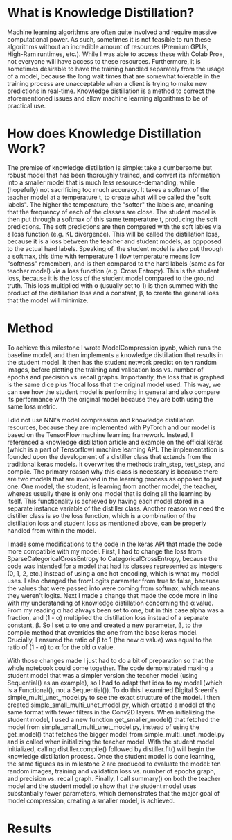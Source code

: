 # What is Knowledge Distillation?
Machine learning algorithms are often quite involved and require massive computational power. As such, sometimes it is not feasible to run these algorithms without an incredible amount of resources (Premium GPUs, High-Ram runtimes, etc.). While I was able to access these with Colab Pro+, not everyone will have access to these resources. Furthermore, it is sometimes desirable to have the training handled separately from the usage of a model, because the long wait times that are somewhat tolerable in the training process are unacceptable when a client is trying to make new predictions in real-time. Knowledge distillation is a method to correct the aforementioned issues and allow machine learning algorithms to be of practical use. 

# How does Knowledge Distillation Work?
The premise of knowledge distillation is simple: take a cumbersome but robust model that has been thoroughly trained, and convert its information into a smaller model that is much less resource-demanding, while (hopefully) not sacrificing too much accuracy. It takes a softmax of the teacher model at a temperature t, to create what will be called the "soft labels". The higher the temperature, the "softer" the labels are, meaning that the frequency of each of the classes are close. The student model is then put through a softmax of this same temperature t, producing the soft predictions. The soft predictions are then compared with the soft lables via a loss function (e.g. KL divergence). This will be called the distillation loss, because it is a loss between the teacher and student models, as oppposed to the actual hard labels. Speaking of, the student model is also put through a softmax, this time with temperature 1 (low temperature means low "softness" remember), and is then compared to the hard labels (same as for teacher model) via a loss function (e.g. Cross Entropy). This is the student loss, because it is the loss of the student model compared to the ground truth. This loss multiplied with α (usually set to 1) is then summed with the product of the distillation loss and a constant, β, to create the general loss that the model will minimize. 

# Method
To achieve this milestone I wrote ModelCompression.ipynb, which runs the baseline model, and then implements a knowledge distillation that results in the student model. It then has the student network predict on ten random images, before plotting the training and validation loss vs. number of epochs and precision vs. recall graphs. Importantly, the loss that is graphed is the same dice plus 1focal loss that the original model used. This way, we can see how the student model is performing in general and also compare its performance with the original model because they are both using the same loss metric. 

I did not use NNI's model compression and knowledge distillation resources, because they are implemented with PyTorch and our model is based on the TensorFlow machine learning framework. Instead, I referenced a knowledge distillation article and example on the official keras (which is a part of Tensorflow) machine learning API. The implementation is founded upon the development of a distiller class that extends from the traditional keras models. It overwrites the methods train_step, test_step, and compile. The primary reason why this class is necessary is because there are two models that are involved in the learning process as opposed to just one. One model, the student, is learning from another model, the teacher, whereas usually there is only one model that is doing all the learning by itself. This functionality is achieved by having each model stored in a separate instance variable of the distiller class. Another reason we need the distiller class is so the loss function, which is a combination of the distillation loss and student loss as mentioned above, can be properly handled from within the model. 

I made some modifications to the code in the keras API that made the code more compatible with my model. First, I had to change the loss from SparseCategoricalCrossEntropy to CategoricalCrossEntropy, because the code was intended for a model that had its classes represented as integers (0, 1, 2, etc.) instead of using a one hot encoding, which is what my model uses. I also changed the fromLogits parameter from true to false, because the values that were passed into were coming from softmax, which means they weren't logits. Next I made a change that made the code more in line with my understanding of knowledge distillation concerning the α value. From my reading α had always been set to one, but in this case alpha was a fraction, and (1 - α) multiplied the distillation loss instead of a separate constant, β. So I set α to one and created a new parameter, β, to the compile method that overrides the one from the base keras model. Crucially, I ensured the ratio of β to 1 (the new α value) was equal to the ratio of (1 - α) to α for the old α value. 

With those changes made I just had to do a bit of preparation so that the whole notebook could come together. The code demonstrated making a student model that was a simpler version the teacher model (using Sequential() as an example), so I had to adapt that idea to my model (which is a Functional(), not a Sequential()). To do this I examined Digital Sreeni's simple_multi_unet_model.py to see the exact structure of the model. I then created simple_small_multi_unet_model.py, which created a model of the same format with fewer filters in the Conv2D layers. When initializing the student model, I used a new function get_smaller_model() that fetched the model from simple_small_multi_unet_model.py, instead of using the get_model() that fetches the bigger model from simple_multi_unet_model.py and is called when initializing the teacher model. With the student model initialized, calling distiller.compile() followed by distiller.fit() will begin the knowledge distillation process. Once the student model is done learning, the same figures as in milestone 2 are produced to evaluate the model: ten random images, training and validation loss vs. number of epochs graph, and precision vs. recall graph. Finally, I call summary() on both the teacher model and the student model to show that the student model uses substantially fewer parameters, which demonstrates that the major goal of model compression, creating a smaller model, is achieved. 

# Results
